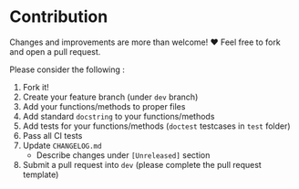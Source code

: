 # Contribution			

Changes and improvements are more than welcome! ❤️ Feel free to fork and open a pull request.		


Please consider the following :


1. Fork it!
2. Create your feature branch (under `dev` branch)
3. Add your functions/methods to proper files
4. Add standard `docstring` to your functions/methods
5. Add tests for your functions/methods (`doctest` testcases in `test` folder)
6. Pass all CI tests
7. Update `CHANGELOG.md`
	- Describe changes under `[Unreleased]` section
8. Submit a pull request into `dev` (please complete the pull request template)
